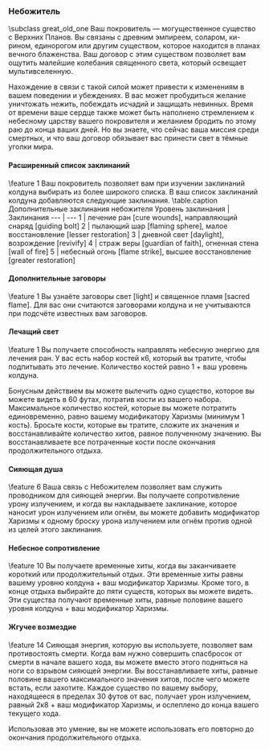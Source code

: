 ### Небожитель
\subclass great_old_one
Ваш покровитель — могущественное существо с Верхних Планов. Вы связаны с древним эмпиреем, соларом, ки-рином, единорогом или другим существом, которое находится в планах вечного блаженства. Ваш договор с этим существом позволяет вам ощутить малейшие колебания священного света, который освещает мультивселенную.

Нахождение в связи с такой силой может привести к изменениям в вашем поведении и убеждениях. В вас может пробудиться желание уничтожать нежить, побеждать исчадий и защищать невинных. Время от времени ваше сердце также может быть наполнено стремлением к небесному царству вашего покровителя и желанием бродить по этому раю до конца ваших дней. Но вы знаете, что сейчас ваша миссия среди смертных, и что ваш договор обязывает вас принести свет в тёмные уголки мира.

#### Расширенный список заклинаний
\feature 1
Ваш покровитель позволяет вам при изучении заклинаний колдуна выбирать из более широкого списка. В ваш список заклинаний колдуна добавляются следующие заклинания.
\table.caption Дополнительные заклинания небожителя
Уровень заклинания | Заклинания
--- | ---
1 | лечение ран [cure wounds], направляющий снаряд [guiding bolt]
2 | пылающий шар [flaming sphere], малое восстановление [lesser restoration]
3 | дневной свет [daylight], возрождение [revivify]
4 | страж веры [guardian of faith], огненная стена [wall of fire]
5 | небесный огонь [flame strike], высшее восстановление [greater restoration]

#### Дополнительные заговоры
\feature 1
Вы узнаёте заговоры свет [light] и священное пламя [sacred flame]. Для вас они считаются заговорами колдуна и не учитываются при подсчёте известных вам заговоров.

#### Лечащий свет
\feature 1
Вы получаете способность направлять небесную энергию для лечения ран. У вас есть набор костей к6, который вы тратите, чтобы подпитывать это лечение. Количество костей равно 1 + ваш уровень колдуна.

Бонусным действием вы можете вылечить одно существо, которое вы можете видеть в 60 футах, потратив кости из вашего набора. Максимальное количество костей, которые вы можете потратить единовременно, равно вашему модификатору Харизмы (минимум 1 кость). Бросьте кости, которые вы тратите, сложите их значения и восстанавливайте количество хитов, равное полученному значению. Вы восстанавливаете все потраченные кости после окончания продолжительного отдыха.

#### Сияющая душа
\feature 6
Ваша связь с Небожителем позволяет вам служить проводником для сияющей энергии. Вы получаете сопротивление урону излучением, и когда вы накладываете заклинание, которое наносит урон излучением или огнём, вы можете добавить модификатор Харизмы к одному броску урона излучением или огнём против одной из целей этого заклинания.

#### Небесное сопротивление
\feature 10
Вы получаете временные хиты, когда вы заканчиваете короткий или продолжительный отдых. Эти временные хиты равны вашему уровню колдуна + ваш модификатор Харизмы. Кроме того, в конце отдыха выбирайте до пяти существ, которых вы можете видеть. Эти существа получают временные хиты, равные половине вашего уровня колдуна + ваш модификатор Харизмы.

#### Жгучее возмездие
\feature 14
Сияющая энергия, которую вы используете, позволяет вам противостоять смерти. Когда вам нужно совершить спасбросок от смерти в начале вашего хода, вы можете вместо этого подняться на ноги со взрывом сияющей энергии. Вы восстанавливаете хиты, равные половине вашего максимального значения хитов, после чего можете встать, если захотите. Каждое существо по вашему выбору, находящееся в пределах 30 футов от вас, получает урон излучением, равный 2к8 + ваш модификатор Харизмы, и ослеплено до конца вашего текущего хода.

Использовав это умение, вы не можете использовать его повторно до окончания продолжительного отдыха.
